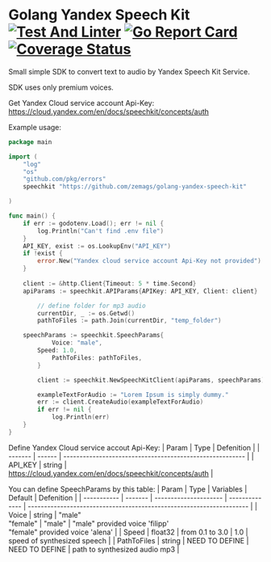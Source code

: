 # Golang Yandex Speech Kit [![Test And Linter](https://github.com/zemags/golang-yandex-speech-kit/actions/workflows/pipeline.yml/badge.svg?branch=master)](https://github.com/zemags/golang-yandex-speech-kit/actions/workflows/pipeline.yml) [![Go Report Card](https://goreportcard.com/badge/github.com/zemags/golang-yandex-speech-kit)](https://goreportcard.com/report/github.com/zemags/golang-yandex-speech-kit) [![Coverage Status](https://coveralls.io/repos/github/zemags/golang-yandex-speech-kit/badge.svg?branch=master)](https://coveralls.io/github/zemags/golang-yandex-speech-kit?branch=master)


Small simple SDK to convert text to audio by Yandex Speech Kit Service.

SDK uses only premium voices.

Get Yandex Cloud service account Api-Key: https://cloud.yandex.com/en/docs/speechkit/concepts/auth

Example usage:
```go
package main

import (
    "log"
    "os"
    "github.com/pkg/errors"
    speechkit "https://github.com/zemags/golang-yandex-speech-kit"

)

func main() {
	if err := godotenv.Load(); err != nil {
		log.Println("Can't find .env file")
	}
	API_KEY, exist := os.LookupEnv("API_KEY")
	if !exist {
		error.New("Yandex cloud service account Api-Key not provided")
	}
	
	client := &http.Client{Timeout: 5 * time.Second}
	apiParams := speechkit.APIParams{APIKey: API_KEY, Client: client}

        // define folder for mp3 audio
        currentDir, _ := os.Getwd()
        pathToFiles := path.Join(currentDir, "temp_folder")

	speechParams := speechkit.SpeechParams{
        	Voice: "male",
		Speed: 1.0,
        	PathToFiles: pathToFiles,
        }

        client := speechkit.NewSpeechKitClient(apiParams, speechParams)

        exampleTextForAudio := "Lorem Ipsum is simply dummy."
        err := client.CreateAudio(exampleTextForAudio)
        if err != nil {
           	log.Println(err)
	}
}

```
Define Yandex Cloud service accout Api-Key:
| Param   | Type   | Defenition                                               |
| ------- | ------ | -------------------------------------------------------- |
| API_KEY | string | https://cloud.yandex.com/en/docs/speechkit/concepts/auth |


You can define SpeechParams by this table:
| Param       | Type    | Variables             | Default        | Defenition                                                           |
| ----------- | ------- | --------------------- | -------------- | -------------------------------------------------------------------- |
| Voice       | string  | "male" <br/> "female" | "male"         | "male" provided voice 'filipp' <br/> "female" provided voice 'alena' |
| Speed       | float32 | from 0.1 to 3.0       | 1.0            | speed of synthesized speech                                          |
| PathToFiles | string  | NEED TO DEFINE        | NEED TO DEFINE | path to synthesized audio mp3                                        |
